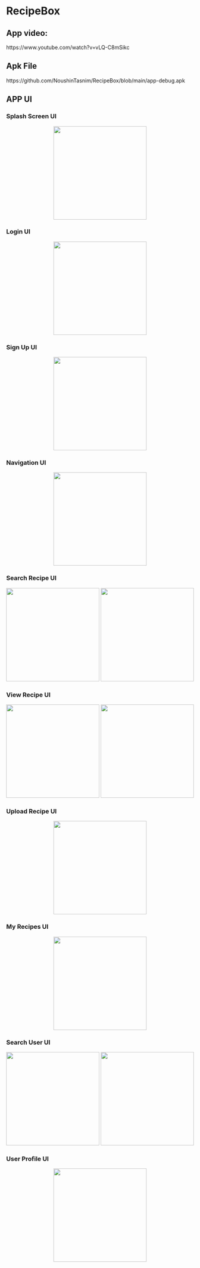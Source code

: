 # RecipeBox
<h2>App video:</h2>
https://www.youtube.com/watch?v=vLQ-C8mSikc

<h2>Apk File</h2>
https://github.com/NoushinTasnim/RecipeBox/blob/main/app-debug.apk

<h2>APP UI</h1>
<h3>Splash Screen UI</h3>
<p align="center">
<img src="https://github.com/NoushinTasnim/RecipeBox/blob/main/App%20UI/1.png" width="250"/>
</p>
<h3>Login UI</h3>
<p align="center">
<img src="https://github.com/NoushinTasnim/RecipeBox/blob/main/App%20UI/22.png" width="250"/>
</p>
<h3>Sign Up UI</h3>
<p align="center">
<img src="https://github.com/NoushinTasnim/RecipeBox/blob/main/App%20UI/44.png" width="250"/>
</p>
<h3>Navigation UI</h3>
<p align="center">
<img src="https://github.com/NoushinTasnim/RecipeBox/blob/main/App%20UI/55.png" width="250"/>
</p>
<h3>Search Recipe UI</h3>
<p align="center">
<img src="https://github.com/NoushinTasnim/RecipeBox/blob/main/App%20UI/66.png" width="250"/>
<img src="https://github.com/NoushinTasnim/RecipeBox/blob/main/App%20UI/77.png" width="250"/>
</p>
<h3>View Recipe UI</h3>
<p align="center">
<img src="https://github.com/NoushinTasnim/RecipeBox/blob/main/App%20UI/88.png" width="250"/>
<img src="https://github.com/NoushinTasnim/RecipeBox/blob/main/App%20UI/1111.png" width="250"/>
</p>
<h3>Upload Recipe UI</h3>
<p align="center">
<img src="https://github.com/NoushinTasnim/RecipeBox/blob/main/App%20UI/99.png" width="250"/>
</p>
<h3>My Recipes UI</h3>
<p align="center">
<img src="https://github.com/NoushinTasnim/RecipeBox/blob/main/App%20UI/1010.png" width="250"/>
</p>
<h3>Search User UI</h3>
<p align="center">
<img src="https://github.com/NoushinTasnim/RecipeBox/blob/main/App%20UI/1212.png" width="250"/>
<img src="https://github.com/NoushinTasnim/RecipeBox/blob/main/App%20UI/1313.png" width="250"/>
</p>
<h3>User Profile UI</h3>
<p align="center">
<img src="https://github.com/NoushinTasnim/RecipeBox/blob/main/App%20UI/1414.png" width="250"/>
</p>
